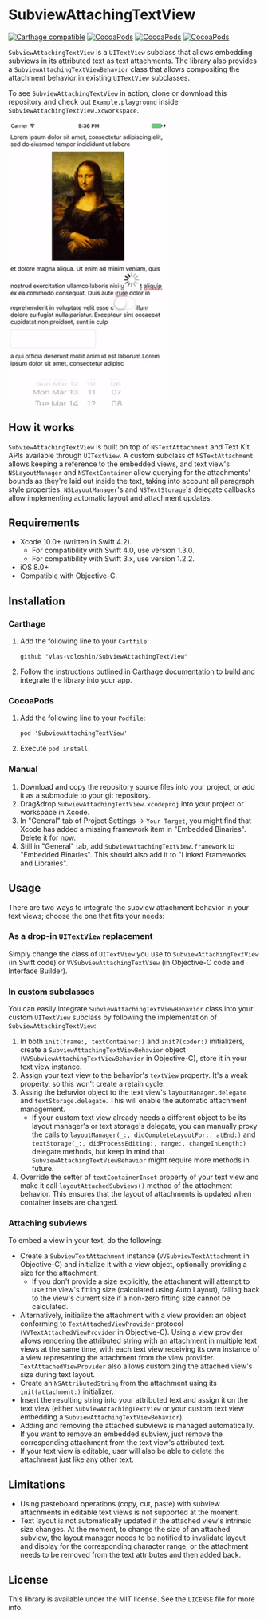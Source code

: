 # SubviewAttachingTextView

[![Carthage compatible](https://img.shields.io/badge/Carthage-compatible-4BC51D.svg?style=flat)](https://github.com/Carthage/Carthage) [![CocoaPods](https://img.shields.io/cocoapods/v/SubviewAttachingTextView.svg?maxAge=604800)]() [![CocoaPods](https://img.shields.io/cocoapods/p/SubviewAttachingTextView.svg?maxAge=2592000)]() [![CocoaPods](https://img.shields.io/cocoapods/l/SubviewAttachingTextView.svg?maxAge=2592000)]()

`SubviewAttachingTextView` is a `UITextView` subclass that allows embedding subviews in its attributed text as text attachments. The library also provides a `SubviewAttachingTextViewBehavior` class that allows compositing the attachment behavior in existing `UITextView` subclasses.

To see `SubviewAttachingTextView` in action, clone or download this repository and check out `Example.playground` inside `SubviewAttachingTextView.xcworkspace`.

<img src="screenshot.gif" alt="Screenshot" width="320">

## How it works

`SubviewAttachingTextView` is built on top of `NSTextAttachment` and Text Kit APIs available through `UITextView`. A custom subclass of `NSTextAttachment` allows keeping a reference to the embedded views, and text view's `NSLayoutManager` and `NSTextContainer` allow querying for the attachments' bounds as they're laid out inside the text, taking into account all paragraph style properties. `NSLayoutManager`'s and `NSTextStorage`'s delegate callbacks allow implementing automatic layout and attachment updates.

## Requirements

- Xcode 10.0+ (written in Swift 4.2).
    - For compatibility with Swift 4.0, use version 1.3.0.
    - For compatibility with Swift 3.x, use version 1.2.2.
- iOS 8.0+
- Compatible with Objective-C.

## Installation

### Carthage

1. Add the following line to your `Cartfile`:

    ```
    github "vlas-voloshin/SubviewAttachingTextView"
    ```
    
1. Follow the instructions outlined in [Carthage documentation](https://github.com/Carthage/Carthage/blob/master/README.md) to build and integrate the library into your app.

### CocoaPods

1. Add the following line to your `Podfile`:

	```
	pod 'SubviewAttachingTextView'
	```
	
2. Execute `pod install`.

### Manual

1. Download and copy the repository source files into your project, or add it as a submodule to your git repository.
1. Drag&drop `SubviewAttachingTextView.xcodeproj` into your project or workspace in Xcode.
1. In "General" tab of Project Settings → `Your Target`, you might find that Xcode has added a missing framework item in "Embedded Binaries". Delete it for now.
1. Still in "General" tab, add `SubviewAttachingTextView.framework` to "Embedded Binaries". This should also add it to "Linked Frameworks and Libraries". 

## Usage

There are two ways to integrate the subview attachment behavior in your text views; choose the one that fits your needs:

### As a drop-in `UITextView` replacement

Simply change the class of `UITextView` you use to `SubviewAttachingTextView` (in Swift code) or `VVSubviewAttachingTextView` (in Objective-C code and Interface Builder).

### In custom subclasses

You can easily integrate `SubviewAttachingTextViewBehavior` class into your custom `UITextView` subclass by following the implementation of `SubviewAttachingTextView`:

1. In both `init(frame:, textContainer:)` and `init?(coder:)` initializers, create a `SubviewAttachingTextViewBehavior` object (`VVSubviewAttachingTextViewBehavior` in Objective-C), store it in your text view instance.
1. Assign your text view to the behavior's `textView` property. It's a weak property, so this won't create a retain cycle.
1. Assing the behavior object to the text view's `layoutManager.delegate` and `textStorage.delegate`. This will enable the automatic attachment management.
	- If your custom text view already needs a different object to be its layout manager's or text storage's delegate, you can manually proxy the calls to `layoutManager(_:, didCompleteLayoutFor:, atEnd:)` and `textStorage(_:, didProcessEditing:, range:, changeInLength:)` delegate methods, but keep in mind that `SubviewAttachingTextViewBehavior` might require more methods in future.
1. Override the setter of `textContainerInset` property of your text view and make it call `layoutAttachedSubviews()` method of the attachment behavior. This ensures that the layout of attachments is updated when container insets are changed.

### Attaching subviews

To embed a view in your text, do the following:

- Create a `SubviewTextAttachment` instance (`VVSubviewTextAttachment` in Objective-C) and initialize it with a view object, optionally providing a size for the attachment.
	- If you don't provide a size explicitly, the attachment will attempt to use the view's fitting size (calculated using Auto Layout), falling back to the view's current size if a non-zero fitting size cannot be calculated.
- Alternatively, initialize the attachment with a view provider: an object conforming to `TextAttachedViewProvider` protocol (`VVTextAttachedViewProvider` in Objective-C). Using a view provider allows rendering the attributed string with an attachment in multiple text views at the same time, with each text view receiving its own instance of a view representing the attachment from the view provider. `TextAttachedViewProvider` also allows customizing the attached view's size during text layout.
- Create an `NSAttributedString` from the attachment using its `init(attachment:)` initializer.
- Insert the resulting string into your attributed text and assign it on the text view (either `SubviewAttachingTextView` or your custom text view embedding a `SubviewAttachingTextViewBehavior`).
- Adding and removing the attached subviews is managed automatically. If you want to remove an embedded subview, just remove the corresponding attachment from the text view's attributed text.
- If your text view is editable, user will also be able to delete the attachment just like any other text.

## Limitations

- Using pasteboard operations (copy, cut, paste) with subview attachments in editable text views is not supported at the moment.
- Text layout is not automatically updated if the attached view's intrinsic size changes. At the moment, to change the size of an attached subview, the layout manager needs to be notified to invalidate layout and display for the corresponding character range, or the attachment needs to be removed from the text attributes and then added back.

## License

This library is available under the MIT license. See the `LICENSE` file for more info.
